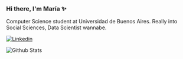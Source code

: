 ### Hi there, I'm María :sparkles:

Computer Science student at Universidad de Buenos Aires. Really into Social Sciences, Data Scientist wannabe.

[![Linkedin](https://img.shields.io/badge/-MaríaMarino-blue?style=flat-square&logo=Linkedin&logoColor=white&link=https://www.linkedin.com/in/marino-maria/)](https://www.linkedin.com/in/marino-maria/)

![Github Stats](https://github-readme-stats.vercel.app/api?username=marinomaria&show_icons=true)
